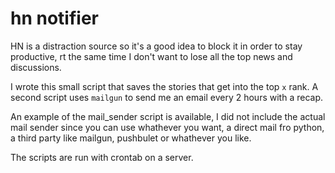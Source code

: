 # hn notifier

HN is a distraction source so it's a good idea to block it in order to stay productive, rt the same time I don't want to lose all the top news and discussions. 

I wrote this small script that saves the stories that get into the top `x` rank. A second script uses `mailgun` to send me an email every 2 hours with a recap. 

An example of the mail_sender script is available, I did not include the actual mail sender since you can use whathever you want, a direct mail fro python, a third party like mailgun, pushbulet or whathever you like.

The scripts are run with crontab on a server.
